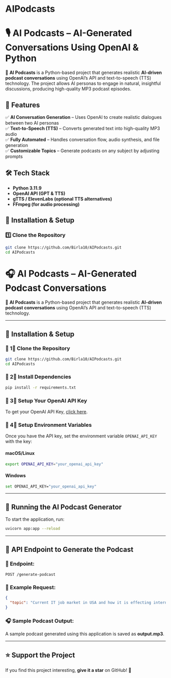 # AIPodcasts

# 🎙️ AI Podcasts – AI-Generated Conversations Using OpenAI & Python  

🚀 **AI Podcasts** is a Python-based project that generates realistic **AI-driven podcast conversations** using OpenAI’s API and text-to-speech (TTS) technology. The project allows AI personas to engage in natural, insightful discussions, producing high-quality MP3 podcast episodes.  

## 📌 Features  
✅ **AI Conversation Generation** – Uses OpenAI to create realistic dialogues between two AI personas  
✅ **Text-to-Speech (TTS)** – Converts generated text into high-quality MP3 audio  
✅ **Fully Automated** – Handles conversation flow, audio synthesis, and file generation  
✅ **Customizable Topics** – Generate podcasts on any subject by adjusting prompts  

## 🛠️ Tech Stack  
- **Python 3.11.9**  
- **OpenAI API (GPT & TTS)**  
- **gTTS / ElevenLabs (optional TTS alternatives)**  
- **FFmpeg (for audio processing)**  

## 🚀 Installation & Setup  

### **1️⃣ Clone the Repository**  
```bash
git clone https://github.com/Birla10/AIPodcasts.git
cd AIPodcasts
```

# 🎧 AI Podcasts – AI-Generated Podcast Conversations  

🚀 **AI Podcasts** is a Python-based project that generates realistic **AI-driven podcast conversations** using OpenAI’s API and text-to-speech (TTS) technology.  

---

## 🚀 Installation & Setup  

### 🔹 1⃣ Clone the Repository  
```bash
git clone https://github.com/Birla10/AIPodcasts.git
cd AIPodcasts
```

### 🔹 2⃣ Install Dependencies  
```bash
pip install -r requirements.txt
```

### 🔹 3⃣ Setup Your OpenAI API Key  
To get your OpenAI API Key, [click here](https://platform.openai.com/).

### 🔹 4⃣ Setup Environment Variables  
Once you have the API key, set the environment variable `OPENAI_API_KEY` with the key:  

#### **macOS/Linux**  
```bash
export OPENAI_API_KEY="your_openai_api_key"
```
#### **Windows**  
```bash
set OPENAI_API_KEY="your_openai_api_key"
```

---

## 🎤 Running the AI Podcast Generator  
To start the application, run:  
```bash
uvicorn app:app --reload
```

---

## 📁 API Endpoint to Generate the Podcast  

### **🎯 Endpoint:**  
```http
POST /generate-podcast
```

### **📌 Example Request:**  
```json
{
  "topic": "Current IT job market in USA and how it is effecting international students pursuing Masters in USA"
}
```

### **🎧 Sample Podcast Output:**  
A sample podcast generated using this application is saved as **output.mp3**.  

---

## ⭐ Support the Project  
If you find this project interesting, **give it a star** on GitHub! 🌟  

